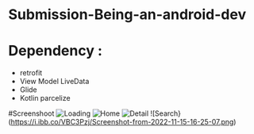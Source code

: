 # Submission-Being-an-android-dev

# Dependency :
- retrofit
- View Model LiveData
- Glide
- Kotlin parcelize

#Screenshoot
![Loading](https://i.ibb.co/1n8HqCb/Screenshot-from-2022-11-15-16-22-45.png)
![Home](https://i.ibb.co/pX5DNzV/Screenshot-from-2022-11-15-16-23-06.png)
![Detail](https://i.ibb.co/C777dLg/Screenshot-from-2022-11-15-16-23-15.png)
![Search}(https://i.ibb.co/VBC3Pzj/Screenshot-from-2022-11-15-16-25-07.png)
